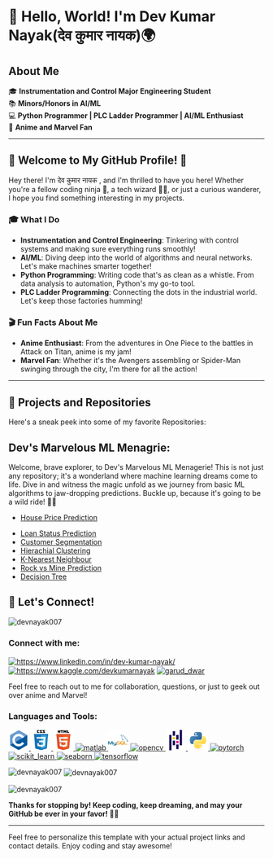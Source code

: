 
# 👋 Hello, World! I'm Dev Kumar Nayak(देव कुमार नायक)🌍

## About Me

🎓 **Instrumentation and Control Major Engineering Student**  
📚 **Minors/Honors in AI/ML**  
💻 **Python Programmer | PLC Ladder Programmer | AI/ML Enthusiast**  
🎥 **Anime and Marvel Fan**

---

## 🌟 Welcome to My GitHub Profile! 🌟

Hey there! I'm देव कुमार नायक , and I'm thrilled to have you here! Whether you're a fellow coding ninja 🥷, a tech wizard 🧙‍♂️, or just a curious wanderer, I hope you find something interesting in my projects.

### 🎓 What I Do
- **Instrumentation and Control Engineering**: Tinkering with control systems and making sure everything runs smoothly!
- **AI/ML**: Diving deep into the world of algorithms and neural networks. Let's make machines smarter together!
- **Python Programming**: Writing code that's as clean as a whistle. From data analysis to automation, Python's my go-to tool.
- **PLC Ladder Programming**: Connecting the dots in the industrial world. Let's keep those factories humming!

### 🎬 Fun Facts About Me
- **Anime Enthusiast**: From the adventures in One Piece to the battles in Attack on Titan, anime is my jam!
- **Marvel Fan**: Whether it's the Avengers assembling or Spider-Man swinging through the city, I'm there for all the action!

---

## 🚀 Projects and Repositories

Here's a sneak peek into some of my favorite Repositories:
## Dev's Marvelous ML Menagrie:
Welcome, brave explorer, to Dev's Marvelous ML Menagerie! This is not just any repository; it's a wonderland where machine learning dreams come to life. Dive in and witness the magic unfold as we journey from basic ML algorithms to jaw-dropping predictions. Buckle up, because it's going to be a wild ride! 🚀✨

+ [House Price Prediction](https://github.com/devnayak007/Dev-s-Marvelous-ML-Menagerie/blob/main/House_Prediction.ipynb)
* [Loan Status Prediction](https://github.com/devnayak007/Dev-s-Marvelous-ML-Menagerie/blob/main/Loan_status_Prediction.ipynb)
* [Customer Segmentation](https://github.com/devnayak007/Dev-s-Marvelous-ML-Menagerie/blob/main/Customer_segmentation_using_K_Means_Clustering.ipynb)
* [Hierachial Clustering](https://github.com/devnayak007/Dev-s-Marvelous-ML-Menagerie/blob/main/Hierachial_Clustering.ipynb)
* [K-Nearest Neighbour](https://github.com/devnayak007/Dev-s-Marvelous-ML-Menagerie/blob/main/KNN_Classification.ipynb)
* [Rock vs Mine Prediction](https://github.com/devnayak007/Dev-s-Marvelous-ML-Menagerie/blob/main/Rock_vs_Mine_Prediction.ipynb)
* [Decision Tree](https://github.com/devnayak007/Dev-s-Marvelous-ML-Menagerie/blob/main/Decision_Tree_Implementation.ipynb)

## 🌈 Let's Connect!
<p align="left"> <img src="https://komarev.com/ghpvc/?username=devnayak007&label=Profile%20views&color=0e75b6&style=flat" alt="devnayak007" /> </p>

<h3 align="left">Connect with me:</h3>
<p align="left">
<a href="https://linkedin.com/in/https://www.linkedin.com/in/dev-kumar-nayak/" target="blank"><img align="center" src="https://raw.githubusercontent.com/rahuldkjain/github-profile-readme-generator/master/src/images/icons/Social/linked-in-alt.svg" alt="https://www.linkedin.com/in/dev-kumar-nayak/" height="30" width="40" /></a>
<a href="https://kaggle.com/https://www.kaggle.com/devkumarnayak" target="blank"><img align="center" src="https://raw.githubusercontent.com/rahuldkjain/github-profile-readme-generator/master/src/images/icons/Social/kaggle.svg" alt="https://www.kaggle.com/devkumarnayak" height="30" width="40" /></a>
<a href="https://instagram.com/garud_dwar" target="blank"><img align="center" src="https://raw.githubusercontent.com/rahuldkjain/github-profile-readme-generator/master/src/images/icons/Social/instagram.svg" alt="garud_dwar" height="30" width="40" /></a>
</p>

Feel free to reach out to me for collaboration, questions, or just to geek out over anime and Marvel!
<h3 align="left">Languages and Tools:</h3>
<p align="left"> <a href="https://www.cprogramming.com/" target="_blank" rel="noreferrer"> <img src="https://raw.githubusercontent.com/devicons/devicon/master/icons/c/c-original.svg" alt="c" width="40" height="40"/> </a> <a href="https://www.w3schools.com/css/" target="_blank" rel="noreferrer"> <img src="https://raw.githubusercontent.com/devicons/devicon/master/icons/css3/css3-original-wordmark.svg" alt="css3" width="40" height="40"/> </a> <a href="https://www.w3.org/html/" target="_blank" rel="noreferrer"> <img src="https://raw.githubusercontent.com/devicons/devicon/master/icons/html5/html5-original-wordmark.svg" alt="html5" width="40" height="40"/> </a> <a href="https://www.mathworks.com/" target="_blank" rel="noreferrer"> <img src="https://upload.wikimedia.org/wikipedia/commons/2/21/Matlab_Logo.png" alt="matlab" width="40" height="40"/> </a> <a href="https://www.mysql.com/" target="_blank" rel="noreferrer"> <img src="https://raw.githubusercontent.com/devicons/devicon/master/icons/mysql/mysql-original-wordmark.svg" alt="mysql" width="40" height="40"/> </a> <a href="https://opencv.org/" target="_blank" rel="noreferrer"> <img src="https://www.vectorlogo.zone/logos/opencv/opencv-icon.svg" alt="opencv" width="40" height="40"/> </a> <a href="https://pandas.pydata.org/" target="_blank" rel="noreferrer"> <img src="https://raw.githubusercontent.com/devicons/devicon/2ae2a900d2f041da66e950e4d48052658d850630/icons/pandas/pandas-original.svg" alt="pandas" width="40" height="40"/> </a> <a href="https://www.python.org" target="_blank" rel="noreferrer"> <img src="https://raw.githubusercontent.com/devicons/devicon/master/icons/python/python-original.svg" alt="python" width="40" height="40"/> </a> <a href="https://pytorch.org/" target="_blank" rel="noreferrer"> <img src="https://www.vectorlogo.zone/logos/pytorch/pytorch-icon.svg" alt="pytorch" width="40" height="40"/> </a> <a href="https://scikit-learn.org/" target="_blank" rel="noreferrer"> <img src="https://upload.wikimedia.org/wikipedia/commons/0/05/Scikit_learn_logo_small.svg" alt="scikit_learn" width="40" height="40"/> </a> <a href="https://seaborn.pydata.org/" target="_blank" rel="noreferrer"> <img src="https://seaborn.pydata.org/_images/logo-mark-lightbg.svg" alt="seaborn" width="40" height="40"/> </a> <a href="https://www.tensorflow.org" target="_blank" rel="noreferrer"> <img src="https://www.vectorlogo.zone/logos/tensorflow/tensorflow-icon.svg" alt="tensorflow" width="40" height="40"/> </a> </p>

<p><img align="left" src="https://github-readme-stats.vercel.app/api/top-langs?username=devnayak007&show_icons=true&locale=en&layout=compact" alt="devnayak007" /></p>

<p>&nbsp;<img align="center" src="https://github-readme-stats.vercel.app/api?username=devnayak007&show_icons=true&locale=en" alt="devnayak007" /></p>

<p><img align="center" src="https://github-readme-streak-stats.herokuapp.com/?user=devnayak007&" alt="devnayak007" /></p>

**Thanks for stopping by! Keep coding, keep dreaming, and may your GitHub be ever in your favor! 🚀✨**

---

Feel free to personalize this template with your actual project links and contact details. Enjoy coding and stay awesome!
